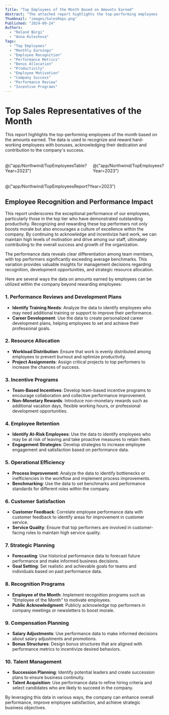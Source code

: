 ```yaml
---
Title: "Top Employees of the Month Based on Amounts Earned"
Abstract: "The attached report highlights the top-performing employees of the month based on their earnings. It recognizes and rewards employees like Nancy Davolio and Margaret Peacock for their exceptional contributions, with Nancy earning the highest amount. The report underscores the importance of acknowledging hard work to boost morale and foster a culture of excellence within the company."
Thumbnail: "images/SalesReps.png"
Published: "2024-09-24"
Authors:
  - "Roland Bürgi"
  - "Anna Kuleshova"
Tags:
  - "Top Employees"
  - "Monthly Earnings"
  - "Employee Recognition"
  - "Performance Metrics"
  - "Bonus Allocation"
  - "Productivity"
  - "Employee Motivation"
  - "Company Success"
  - "Performance Review"
  - "Incentive Programs"
---
```

# Top Sales Representatives of the Month

This report highlights the top-performing employees of the month based on the amounts earned. The data is used to recognize and reward hard-working employees with bonuses, acknowledging their dedication and contribution to the company's success.

<div style="display: flex; gap: 20px; margin: 20px 0;">
  <div style="flex: 1;">

@("app/Northwind/TopEmployeesTable?Year=2023")

  </div>
  <div style="flex: 1;">

@("app/Northwind/TopEmployees?Year=2023")

  </div>
</div>

@("app/Northwind/TopEmployeesReport?Year=2023")

## Employee Recognition and Performance Impact

This report underscores the exceptional performance of our employees, particularly those in the top tier who have demonstrated outstanding productivity. Recognizing and rewarding these top performers not only boosts morale but also encourages a culture of excellence within the company. By continuing to acknowledge and incentivize hard work, we can maintain high levels of motivation and drive among our staff, ultimately contributing to the overall success and growth of the organization.

The performance data reveals clear differentiation among team members, with top performers significantly exceeding average benchmarks. This variation provides valuable insights for management decisions regarding recognition, development opportunities, and strategic resource allocation.

Here are several ways the data on amounts earned by employees can be utilized within the company beyond rewarding employees:

### 1. **Performance Reviews and Development Plans**
- **Identify Training Needs**: Analyze the data to identify employees who may need additional training or support to improve their performance.
- **Career Development**: Use the data to create personalized career development plans, helping employees to set and achieve their professional goals.

### 2. **Resource Allocation**
- **Workload Distribution**: Ensure that work is evenly distributed among employees to prevent burnout and optimize productivity.
- **Project Assignments**: Assign critical projects to top performers to increase the chances of success.

### 3. **Incentive Programs**
- **Team-Based Incentives**: Develop team-based incentive programs to encourage collaboration and collective performance improvement.
- **Non-Monetary Rewards**: Introduce non-monetary rewards such as additional vacation days, flexible working hours, or professional development opportunities.

### 4. **Employee Retention**
- **Identify At-Risk Employees**: Use the data to identify employees who may be at risk of leaving and take proactive measures to retain them.
- **Engagement Strategies**: Develop strategies to increase employee engagement and satisfaction based on performance data.

### 5. **Operational Efficiency**
- **Process Improvement**: Analyze the data to identify bottlenecks or inefficiencies in the workflow and implement process improvements.
- **Benchmarking**: Use the data to set benchmarks and performance standards for different roles within the company.

### 6. **Customer Satisfaction**
- **Customer Feedback**: Correlate employee performance data with customer feedback to identify areas for improvement in customer service.
- **Service Quality**: Ensure that top performers are involved in customer-facing roles to maintain high service quality.

### 7. **Strategic Planning**
- **Forecasting**: Use historical performance data to forecast future performance and make informed business decisions.
- **Goal Setting**: Set realistic and achievable goals for teams and individuals based on past performance data.

### 8. **Recognition Programs**
- **Employee of the Month**: Implement recognition programs such as "Employee of the Month" to motivate employees.
- **Public Acknowledgment**: Publicly acknowledge top performers in company meetings or newsletters to boost morale.

### 9. **Compensation Planning**
- **Salary Adjustments**: Use performance data to make informed decisions about salary adjustments and promotions.
- **Bonus Structures**: Design bonus structures that are aligned with performance metrics to incentivize desired behaviors.

### 10. **Talent Management**
- **Succession Planning**: Identify potential leaders and create succession plans to ensure business continuity.
- **Talent Acquisition**: Use performance data to refine hiring criteria and select candidates who are likely to succeed in the company.

By leveraging this data in various ways, the company can enhance overall performance, improve employee satisfaction, and achieve strategic business objectives. 



